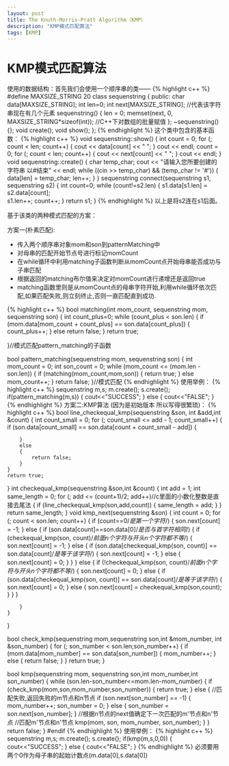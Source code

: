 ```yaml
---
layout: post
title: The Knuth-Morris-Pratt Algorithm（KMP）
description: "KMP模式匹配算法"
tags: [KMP]
---
```

# KMP模式匹配算法
使用的数据结构：首先我们会使用一个顺序串的类——
{% highlight c++ %}
#define MAXSIZE_STRING 20
class sequenstring
{
public:
	char data[MAXSIZE_STRING];
	int len=0;
	int next[MAXSIZE_STRING];
	//代表该字符串现在有几个元素
	sequenstring()
	{
		len = 0;
		memset(next, 0, MAXSIZE_STRING*sizeof(int));
		//C++下对数组的批量赋值
	};
	~sequenstring(){};
	void create();
	void show();
};
{% endhighlight %}
这个类中包含的基本函数：
{% highlight c++ %}
void sequenstring::show()
{
	int count = 0;
	for (; count < len; count++)
	{
		cout << data[count] << " ";
	}
	cout << endl;
	count = 0;
	for (; count < len; count++)
	{
		cout << next[count] << " ";
	}
	cout << endl;
}
void sequenstring::create()
{
	char temp_char;
	cout << "请输入您所要创建的字符串 以#结束" << endl;
	while ((cin >> temp_char) && (temp_char != '#'))
	{
		data[len] = temp_char;
		len++;
	}
}
sequenstring connect(sequenstring s1, sequenstring s2)
{
	int count=0;
	while (count!=s2.len)
	{
		s1.data[s1.len] = s2.data[count];	
		s1.len++;
		count++;
	}
	return s1;
}
{% endhighlight %}
以上是将s2连在s1后面。

基于该类的两种模式匹配的方案：

方案一(朴素匹配):

- 传入两个顺序串对象mom和son到patternMatching中
- 对母串的匹配开始节点号进行标记momCount
- 在while循环中利用matching子函数判断从momCount点开始母串能否成功与子串匹配
- 根据返回的matching布尔值来决定对momCount进行递增还是返回true
- matching函数里则是从momCount点的母串字符开始,利用while循环依次匹配,如果匹配失败,则立刻终止,否则一直匹配直到成功.

{% highlight c++ %}
bool matching(int mom_count, sequenstring mom, sequenstring son)
{
	int count_plus=0;
	while (count_plus < son.len)
	{
		if (mom.data[mom_count + count_plus] == son.data[count_plus])
		{
			count_plus++;
		}
		else return false;
	}
	return true;
	
}//模式匹配pattern_matching的子函数

bool pattern_matching(sequenstring mom, sequenstring son)
{
	int mom_count = 0;
	int son_count = 0;
	while (mom_count <= (mom.len - son.len))
	{
		if (matching(mom_count,mom,son))
		{
			return true;
		}
		else mom_count++;
	}
	return false;
}//模式匹配
{% endhighlight %}
使用举例：
{% highlight c++ %}
sequenstring m,s;
m.create();
s.create();
if(pattern_matching(m,s))
{
	cout<<"SUCCESS";
}
else
{
	cout<<"FALSE";
}
{% endhighlight %}
方案二:KMP算法 (因为是初始版本 所以写得很繁琐)：
{% highlight c++ %}
bool line_checkequal_kmp(sequenstring &son, int &add,int &count)
{
	int count_small = 0;
	for (; count_small <= add - 1; count_small++)
	{
		if (son.data[count_small] == son.data[count + count_small - add])
		{

		}
		else
		{
			return false;
		}
	}
	return true;
}
int checkequal_kmp(sequenstring &son,int &count)
{
	int add = 1;
	int same_length = 0;
	for (; add <= (count+1)/2; add++)//c里面的小数化整数是直接去尾法
	{
		if (line_checkequal_kmp(son,add,count))
		{
			same_length = add;
		}
	}
	return same_length;
}
void kmp_next(sequenstring &son)
{
	int count = 0;
	for (; count < son.len; count++)
	{
		if (count==0/*是第一个字符*/)
		{
			son.next[count] = -1;
		}
		else
		{
			if (son.data[count]==son.data[0]/*是否与首字符相同*/)
			{
				if (checkequal_kmp(son, count)/*前面n个字符与开头n个字符都不等*/)
				{
					son.next[count] = -1;
				}
				else
				{
					if (son.data[checkequal_kmp(son, count)] == son.data[count]/*是等于该字符*/)
					{
						son.next[count] = -1;
					}
					else
					{
						son.next[count] = 0;
					}
				}
			}
			else
			{
				if (!checkequal_kmp(son, count)/*前面n个字符与开头n个字符都不等*/)
				{
					son.next[count] = 0;
				}
				else
				{
					if (son.data[checkequal_kmp(son, count)] == son.data[count]/*是等于该字符*/)
					{
						son.next[count] = 0;
					}
					else
					{
						son.next[count] = checkequal_kmp(son,count);
					}
				}
			}

		}
	}
	
}

bool check_kmp(sequenstring mom,sequenstring son,int &mom_number, int &son_number)
{
	for (; son_number < son.len;son_number++)
	{
		if (mom.data[mom_number] == son.data[son_number])
		{
			mom_number++;
		}
		else
		{
			return false;
		}
	}
	return true;
}

bool kmp(sequenstring mom, sequenstring son,int mom_number,int son_number)
{
	while (son.len-son_number<=mom.len-mom_number)
	{
		if (check_kmp(mom,son,mom_number,son_number))
			{
				return true;
			}
			else
			{
				//匹配失败,返回失败的m节点和n节点
				if (son.next[son_number] == -1)
				{
					mom_number++;
					son_number = 0;
				}
				else
				{
					son_number = son.next[son_number];
				}
				//根据n节点的next值确定下一次匹配的m'节点和n'节点
				//匹配m'节点和n'节点
				kmp(mom, son, mom_number, son_number);
			}
	}
	return false;
}
#endif
{% endhighlight %}
使用举例：
{% highlight c++ %}
sequenstring m,s;
m.create();
s.create();
if(kmp(m,s,0,0))
{
	cout<<"SUCCESS";
}
else
{
	cout<<"FALSE";
}
{% endhighlight %}
必须要用两个0作为母子串的起始计数点(m.data[0],s.data[0])